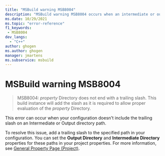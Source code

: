 ```yaml
---
title: "MSBuild warning MSB8004"
description: "MSBuild warning MSB8004 occurs when an intermediate or output directory doesn't end with a trailing slash."
ms.date: 10/29/2021
ms.topic: "error-reference"
f1_keywords:
 - MSB8004
dev_langs:
  - "C++"
author: ghogen
ms.author: ghogen
manager: jmartens
ms.subservice: msbuild
---
```

# MSBuild warning MSB8004

> MSB8004: *property* Directory does not end with a trailing slash. This build instance will add the slash as it is required to allow proper evaluation of the *property* Directory.

This error can occur when your configuration doesn't include the trailing slash on an Intermediate or Output directory path.

To resolve this issue, add a trailing slash to the specified path in your configuration. You can set the **Output Directory** and **Intermediate Directory** properties for these paths in your project properties. For more information, see [General Property Page (Project)](/cpp/build/reference/general-property-page-project).
